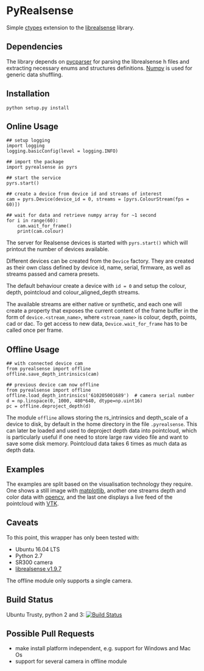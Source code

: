 # PyRealsense

Simple [ctypes](https://docs.python.org/2/library/ctypes.html) extension to the [librealsense](https://github.com/IntelRealSense/librealsense) library.


## Dependencies

The library depends on [pycparser](https://github.com/eliben/pycparser) for parsing the librealsense h files and extracting necessary enums and structures definitions. [Numpy](http://www.numpy.org/) is used for generic data shuffling.


## Installation

    python setup.py install


## Online Usage

    ## setup logging
    import logging
    logging.basicConfig(level = logging.INFO)

    ## import the package
    import pyrealsense as pyrs

    ## start the service
    pyrs.start()

    ## create a device from device id and streams of interest
    cam = pyrs.Device(device_id = 0, streams = [pyrs.ColourStream(fps = 60)])

    ## wait for data and retrieve numpy array for ~1 second
    for i in range(60):
        cam.wait_for_frame()
        print(cam.colour)

The server for Realsense devices is started with `pyrs.start()` which will printout the number of devices available.

Different devices can be created from the `Device` factory. They are created as their own class defined by device id, name, serial, firmware, as well as streams passed and camera presets.

The default behaviour create a device with `id = 0` and setup the colour, depth, pointcloud and colour_aligned_depth streams.

The available streams are either native or synthetic, and each one will create a property that exposes the current content of the frame buffer in the form of `device.<stream_name>`, where `<stream_name>` is colour, depth, points, cad or dac. To get access to new data, `Device.wait_for_frame` has to be called once per frame.


## Offline Usage
```
## with connected device cam
from pyrealsense import offline
offline.save_depth_intrinsics(cam)
```

```
## previous device cam now offline
from pyrealsense import offline
offline.load_depth_intrinsics('610205001689')  # camera serial number
d = np.linspace(0, 1000, 480*640, dtype=np.uint16)
pc = offline.deproject_depth(d)
```

The module `offline` allows storing the rs_intrinsics and depth_scale of a device to disk, by default in the home directory in the file `.pyrealsense`. This can later be loaded and used to deproject depth data into pointcloud, which is particularly useful if one need to store large raw video file and want to save some disk memory. Pointcloud data takes 6 times as much data as depth data.


## Examples

The examples are split based on the visualisation technology they require. One shows a still image with [matplotlib](http://matplotlib.org/), another one streams depth and color data with [opencv](http://opencv.org/), and the last one displays a live feed of the pointcloud with [VTK](http://www.vtk.org/).


## Caveats

To this point, this wrapper has only been tested with:
- Ubuntu 16.04 LTS
- Python 2.7
- SR300 camera
- [librealsense v1.9.7](https://github.com/IntelRealSense/librealsense/tree/v1.9.7)

The offline module only supports a single camera.


## Build Status

Ubuntu Trusty, python 2 and 3: [![Build Status](https://travis-ci.org/toinsson/pyrealsense.svg?branch=master)](https://travis-ci.org/toinsson/pyrealsense)


## Possible Pull Requests

- make install platform independent, e.g. support for Windows and Mac Os
- support for several camera in offline module
